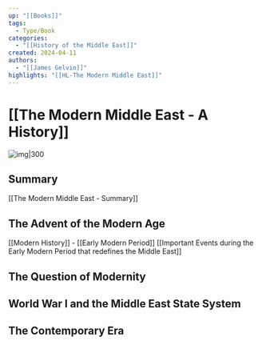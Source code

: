 ```yaml
---
up: "[[Books]]"
tags:
  - Type/Book
categories:
  - "[[History of the Middle East]]"
created: 2024-04-11
authors:
  - "[[James Gelvin]]"
highlights: "[[HL-The Modern Middle East]]"
---
```

# [[The Modern Middle East - A History]]

![img|300](https://m.media-amazon.com/images/I/71C5bN9I5DL._SL1360_.jpg)

## Summary
[[The Modern Middle East - Summary]]

## The Advent of the Modern Age
[[Modern History]]
	- [[Early Modern Period]]
[[Important Events during the Early Modern Period that redefines the Middle East]]

## The Question of Modernity

## World War I and the Middle East State System

## The Contemporary Era


